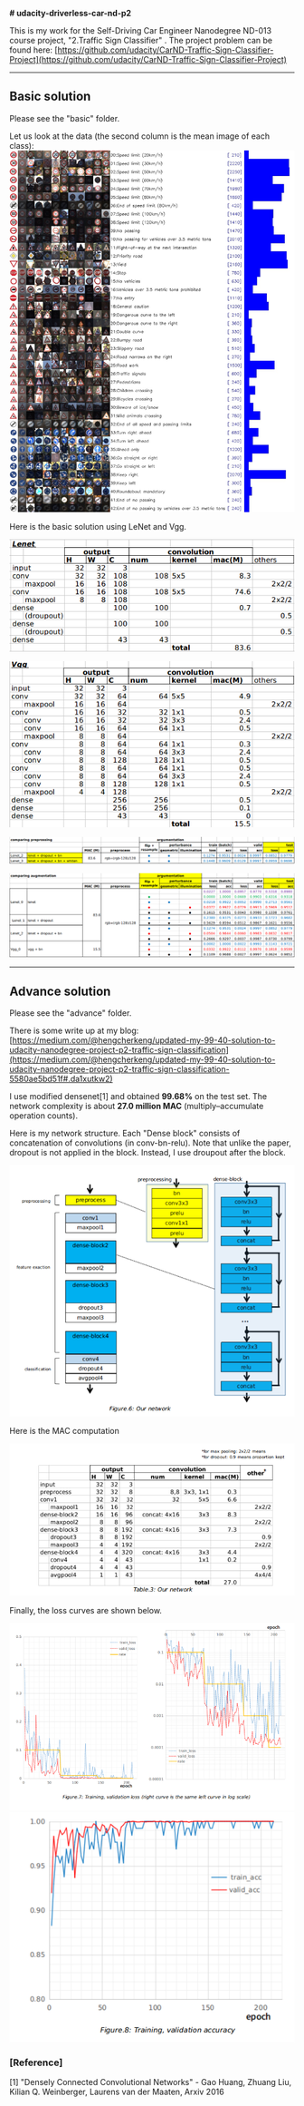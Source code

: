 **# udacity-driverless-car-nd-p2**

This is my work for the Self-Driving Car Engineer Nanodegree ND-013 course project, "2.Traffic Sign Classifier" . The project problem can be found here: [https://github.com/udacity/CarND-Traffic-Sign-Classifier-Project](https://github.com/udacity/CarND-Traffic-Sign-Classifier-Project)

---
## Basic solution
Please see the "basic" folder. 

Let us look at the data (the second column is the mean image of each class):
![image](submission(notebook+html)/002/out/train_data_summary.jpg)

Here is the basic solution using LeNet and Vgg.

![image](basic/docs/001.png)

![image](basic/docs/002.png)

![image](basic/docs/000.png)

![image](basic/docs/003.png)




---
## Advance solution
Please see the "advance" folder. 

There is some write up at my blog: [https://medium.com/@hengcherkeng/updated-my-99-40-solution-to-udacity-nanodegree-project-p2-traffic-sign-classification](https://medium.com/@hengcherkeng/updated-my-99-40-solution-to-udacity-nanodegree-project-p2-traffic-sign-classification-5580ae5bd51f#.da1xutkw2)

I use modified densenet[1] and obtained **99.68%** on the test set. 
The network complexity is about **27.0 million MAC** (multiply–accumulate operation counts). 

Here is my network structure. Each "Dense block" consists of concatenation of convolutions (in conv-bn-relu). Note that unlike the paper, dropout is not applied in the block. Instead, I use droupout after the block.

![image](advance/docs/001.png) 

Here is the MAC computation

![image](advance/docs/000.png)

Finally, the loss curves are shown below.

![image](advance/docs/003.png)
![image](advance/docs/004.png)

### [Reference]
[1] "Densely Connected Convolutional Networks" - Gao Huang, Zhuang Liu, Kilian Q. Weinberger, Laurens van der Maaten, Arxiv 2016
